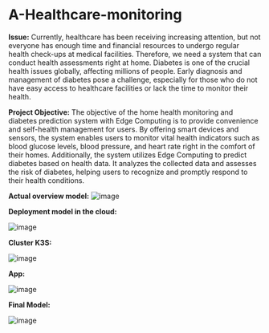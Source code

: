 # A-Healthcare-monitoring
**Issue:**
Currently, healthcare has been receiving increasing attention, but not everyone has enough time and financial resources to undergo regular health check-ups at medical facilities. Therefore, we need a system that can conduct health assessments right at home. Diabetes is one of the crucial health issues globally, affecting millions of people. Early diagnosis and management of diabetes pose a challenge, especially for those who do not have easy access to healthcare facilities or lack the time to monitor their health.

**Project Objective:**
The objective of the home health monitoring and diabetes prediction system with Edge Computing is to provide convenience and self-health management for users. By offering smart devices and sensors, the system enables users to monitor vital health indicators such as blood glucose levels, blood pressure, and heart rate right in the comfort of their homes. Additionally, the system utilizes Edge Computing to predict diabetes based on health data. It analyzes the collected data and assesses the risk of diabetes, helping users to recognize and promptly respond to their health conditions.

**Actual overview model:**
![image](https://github.com/khanhduy2002tpqn/A-Healthcare-monitoring/assets/128656561/e6a65f3e-65f1-40d7-9470-6474d82a60a1)

**Deployment model in the cloud:**

![image](https://github.com/khanhduy2002tpqn/A-Healthcare-monitoring/assets/128656561/633a21c2-ecdb-4794-bbe9-f4a09383a603)


**Cluster K3S:**

![image](https://github.com/khanhduy2002tpqn/A-Healthcare-monitoring/assets/128656561/2dead5e8-c25f-43c2-8871-1a3209a08084)


**App:**

![image](https://github.com/khanhduy2002tpqn/A-Healthcare-monitoring/assets/128656561/2a5e7c43-8be3-4dfc-85d2-e13cfb0c8d4d)


**Final Model:**

![image](https://github.com/khanhduy2002tpqn/A-Healthcare-monitoring/assets/128656561/5e7203dd-7daa-4e2d-9aaf-313ed7a96fd2)


